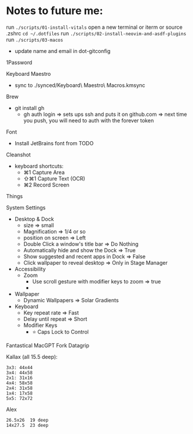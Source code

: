 # Notes to future me:

run `./scripts/01-install-vitals`
open a new terminal or iterm or source .zshrc
`cd ~/.dotfiles`
run `./scripts/02-install-neovim-and-asdf-plugins`
run `./scripts/03-macos`

- update name and email in dot-gitconfig

1Password

Keyboard Maestro
 - sync to ./synced/Keyboard\ Maestro\ Macros.kmsync

Brew
 - git install gh
   - gh auth login 
     => sets ups ssh and puts it on github.com
     => next time you push, you will need to auth with the forever token

Font
 - Install JetBrains font from TODO

Cleanshot
 - keyboard shortcuts:
   - ⌘1 Capture Area
   - ⇧⌘1 Capture Text (OCR)
   - ⌘2 Record Screen

Things

System Settings
 - Desktop & Dock
   - size => small 
   - Magnification => 1/4 or so
   - position on screen => Left
   - Double Click a window's title bar => Do Nothing
   - Automatically hide and show the Dock => True
   - Show suggested and recent apps in Dock => False
   - Click wallpaper to reveal desktop => Only in Stage Manager
 - Accessibility
   - Zoom
     - Use scroll gesture with modifier keys to zoom => true
     - 
 - Wallpaper
   - Dynamic Wallpapers => Solar Gradients
 - Keyboard 
   - Key repeat rate => Fast
   - Delay until repeat => Short
   - Modifier Keys  
     - ⭐️ Caps Lock to Control

Fantastical
MacGPT
Fork
Datagrip



Kallax (all 15.5 deep):

    3x3: 44x44
    3x4: 44x58
    2x1: 31x16
    4x4: 58x58
    2x4: 31x58
    1x4: 17x58
    5x5: 72x72

Alex

    26.5x26  19 deep
    14x27.5  23 deep



